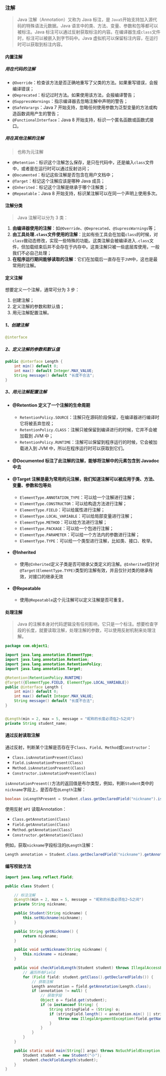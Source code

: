 ### 注解



> Java 注解（Annotation）又称为 Java 标注，是 `Java5`开始支持加入源代码的特殊语法元数据。Java 语言中的类、方法、变量、参数和包等都可以被标注。Java 标注可以通过反射获取标注的内容。在编译器生成`class`文件时，标注可以被嵌入到字节码中。Java 虚拟机可以保留标注内容，在运行时可以获取到标注内容。





#### 内置注解



##### 用在代码的注解

- `@Override`：检查该方法是否正确地重写了父类的方法。如果重写错误，会报编译错误；
- `@Deprecated`：标记过时方法。如果使用该方法，会报编译警告；
- `@SuppressWarnings`：指示编译器去忽略注解中声明的警告；
- `@SafeVarargs`：Java 7 开始支持，忽略任何使用参数为泛型变量的方法或构造函数调用产生的警告；
- `@FunctionalInterface`：Java 8 开始支持，标识一个匿名函数或函数式接口。



##### 用在其他注解的注解

> 也称为元注解

- `@Retention`：标识这个注解怎么保存，是只在代码中，还是编入`class`文件中，或者是在运行时可以通过反射访问；
- `@Documented`：标记这些注解是否包含在用户文档中；
- `@Target`：标记这个注解应该是哪种 Java 成员；
- `@Inherited`：标记这个注解是继承于哪个注解类；
- `@Repeatable`：Java 8 开始支持，标识某注解可以在同一个声明上使用多次。



#### 注解分类

> Java 注解可以分为 3 类：

1. **由编译器使用的注解**：如`@Override`、`@Deprecated`、`@SupressWarnings`等；
2. **由工具处理`.class`文件使用的注解**：比如有些工具会在加载`class`的时候，对`class`做动态修改，实现一些特殊的功能。这类注解会被编译进入`.class`文件，但加载结束后并不会存在于内存中。这类注解只被一些底层库使用，一般我们不必自己处理；
3. **在程序运行期间能够读取的注解**：它们在加载后一直存在于`JVM`中，这也是最常用的注解。





#### 定义注解

想要定义一个注解，通常可分为 3 步：

1. 创建注解；
2. 定义注解的参数和默认值；
3. 用元注解配置注解。



##### 1、创建注解

```java
@interface
```



##### 2、定义注解的参数和默认值

```java
public @interface Length {
    int min() default 0;
    int max() default Integer.MAX_VALUE;
    String message() default "长度不合法";
}
```



##### 3、用元注解配置注解

- #### @Retention 定义了一个注解的生命周期

  - `RetentionPolicy.SOURCE`：注解只在源码阶段保留，在编译器进行编译时它将被丢弃忽视；
  - `RetentionPolicy.CLASS`：注解只被保留到编译进行的时候，它并不会被加载到 JVM 中；
  - `RetentionPolicy.RUNTIME`：注解可以保留到程序运行的时候，它会被加载进入到 JVM 中，所以在程序运行时可以获取到它们。

- #### @Documented 标注了此注解的注解，能够将注解中的元素包含到 Javadoc 中去

- #### @Target 注解是最为常用的元注解，我们知道注解可以被应用于类、方法、变量、参数和包等处

  - `ElementType.ANNOTATION_TYPE`：可以给一个注解进行注解；
  - `ElementType.CONSTRUCTOR`：可以给构造方法进行注解；
  - `ElementType.FIELD`：可以给属性进行注解；
  - `ElementType.LOCAL_VARIABLE`：可以给局部变量进行注解；
  - `ElementType.METHOD`：可以给方法进行注解；
  - `ElementType.PACKAGE`：可以给一个包进行注解；
  - `ElementType.PARAMETER`：可以给一个方法内的参数进行注解；
  - `ElementType.TYPE`：可以给一个类型进行注解，比如类、接口、枚举。

- ####  @Inherited

  - 使用`@Inherited`定义子类是否可继承父类定义的注解。`@Inherited`仅针对`@Target(ElementType.TYPE)`类型的注解有效，并且仅针对类的继承有效，对接口的继承无效

- #### @Repeatable

  - 使用`@Repeatable`这个元注解可以定义注解是否可重复。



#### 处理注解

> Java 的注解本身对代码逻辑没有任何影响，它只是一个标注。想要检查字段的长度，就要读取注解，处理注解的参数，可以使用反射机制来处理注解。



```java
package com.object1;

import java.lang.annotation.ElementType;
import java.lang.annotation.Retention;
import java.lang.annotation.RetentionPolicy;
import java.lang.annotation.Target;

@Retention(RetentionPolicy.RUNTIME)
@Target({ElementType.FIELD, ElementType.LOCAL_VARIABLE})
public @interface Length {
    int min() default 0;
    int max() default Integer.MAX_VALUE;
    String message() default "长度不合法";
}


@Length(min = 2, max = 5, message = "昵称的长度必须在2~5之间")
private String student_name;
```





#### 通过反射读取注解

通过反射，判断某个注解是否存在于`Class`、`Field`、`Method`或`Constructor`：

- `Class.isAnnotationPresent(Class)`
- `Field.isAnnotationPresent(Class)`
- `Method.isAnnotationPresent(Class)`
- `Constructor.isAnnotationPresent(Class)`

`isAnnotationPresent()`方法的返回值是布尔类型，例如，判断`Student`类中的`nickname`字段上，是否存在`@Length`注解：

```java
boolean isLengthPresent = Student.class.getDeclaredField("nickname").isAnnotationPresent(Length.class);
```



使用反射 `API` 读取Annotation：

- `Class.getAnnotation(Class)`
- `Field.getAnnotation(Class)`
- `Method.getAnnotation(Class)`
- `Constructor.getAnnotation(Class)`

例如，获取`nickname`字段标注的`@Length`注解：

```java
Length annotation = Student.class.getDeclaredField("nickname").getAnnotation(Length.class);
```



#### 编写校验方法

```java
import java.lang.reflect.Field;

public class Student {

    // 标注注解
    @Length(min = 2, max = 5, message = "昵称的长度必须在2~5之间")
    private String nickname;

    public Student(String nickname) {
        this.setNickname(nickname);
    }

    public String getNickname() {
        return nickname;
    }

    public void setNickname(String nickname) {
        this.nickname = nickname;
    }

    public void checkFieldLength(Student student) throws IllegalAccessException {
        // 遍历所有Field
        for (Field field: student.getClass().getDeclaredFields()) {
            // 获取注解
            Length annotation = field.getAnnotation(Length.class);
            if (annotation != null) {
                // 获取字段
                Object o = field.get(student);
                if (o instanceof String) {
                    String stringField = (String) o;
                    if (stringField.length() < annotation.min() || stringField.length() > annotation.max()) {
                        throw new IllegalArgumentException(field.getName() + ":" + annotation.message());
                    }
                }
            }
        }
    }

    public static void main(String[] args) throws NoSuchFieldException, IllegalAccessException {
        Student student = new Student("小");
        student.checkFieldLength(student);
    }
}

```



